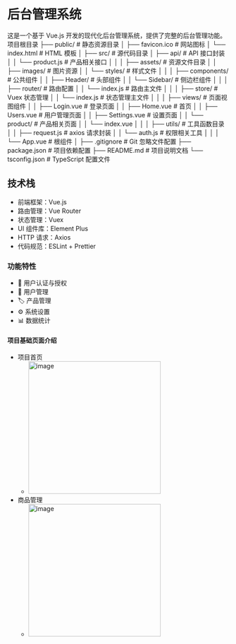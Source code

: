 # 后台管理系统
这是一个基于 Vue.js 开发的现代化后台管理系统，提供了完整的后台管理功能。
项目根目录
├── public/ # 静态资源目录
│ ├── favicon.ico # 网站图标
│ └── index.html # HTML 模板
│
├── src/ # 源代码目录
│ ├── api/ # API 接口封装
│ │ └── product.js # 产品相关接口
│ │
│ ├── assets/ # 资源文件目录
│ │ ├── images/ # 图片资源
│ │ └── styles/ # 样式文件
│ │
│ ├── components/ # 公共组件
│ │ ├── Header/ # 头部组件
│ │ └── Sidebar/ # 侧边栏组件
│ │
│ ├── router/ # 路由配置
│ │ └── index.js # 路由主文件
│ │
│ ├── store/ # Vuex 状态管理
│ │ └── index.js # 状态管理主文件
│ │
│ ├── views/ # 页面视图组件
│ │ ├── Login.vue # 登录页面
│ │ ├── Home.vue # 首页
│ │ ├── Users.vue # 用户管理页面
│ │ ├── Settings.vue # 设置页面
│ │ └── product/ # 产品相关页面
│ │ └── index.vue
│ │
│ ├── utils/ # 工具函数目录
│ │ ├── request.js # axios 请求封装
│ │ └── auth.js # 权限相关工具
│ │
│ └── App.vue # 根组件
│
├── .gitignore # Git 忽略文件配置
├── package.json # 项目依赖配置
├── README.md # 项目说明文档
└── tsconfig.json # TypeScript 配置文件

## 技术栈
- 前端框架：Vue.js
- 路由管理：Vue Router
- 状态管理：Vuex
- UI 组件库：Element Plus
- HTTP 请求：Axios
- 代码规范：ESLint + Prettier

### 功能特性
- 🔐 用户认证与授权
- 👥 用户管理
- 🏷️ 产品管理
- ⚙️ 系统设置
- 📊 数据统计

#### 项目基础页面介绍
- 项目首页
  - <img width="300px" alt="image" src="https://github.com/user-attachments/assets/962a334f-503c-41ca-bbd9-282d418670eb">
- 商品管理
  - <img width="300px" alt="image" src="https://github.com/user-attachments/assets/fd376ca6-c10e-4cfa-b4ba-070218edbd84">
 
